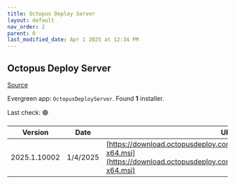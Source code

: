 ```yaml
---
title: Octopus Deploy Server
layout: default
nav_order: 2
parent: O
last_modified_date: Apr 1 2025 at 12:34 PM
---
```


## Octopus Deploy Server

[Source](https://octopus.com/)

Evergreen app: `OctopusDeployServer`. Found **1** installer.

Last check: 🟢

| Version      | Date     | URI                                                                                                                                                |
| ------------ | -------- | -------------------------------------------------------------------------------------------------------------------------------------------------- |
| 2025.1.10002 | 1/4/2025 | [https://download.octopusdeploy.com/octopus/Octopus.2025.1.10002-x64.msi](https://download.octopusdeploy.com/octopus/Octopus.2025.1.10002-x64.msi) |
